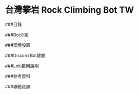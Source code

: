 # 台灣攀岩 Rock Climbing Bot TW
###目錄

###Bot介紹

###環境設置

###Discord Bot建置

###Loki啟用說明

###參考資料

###聯絡資訊
